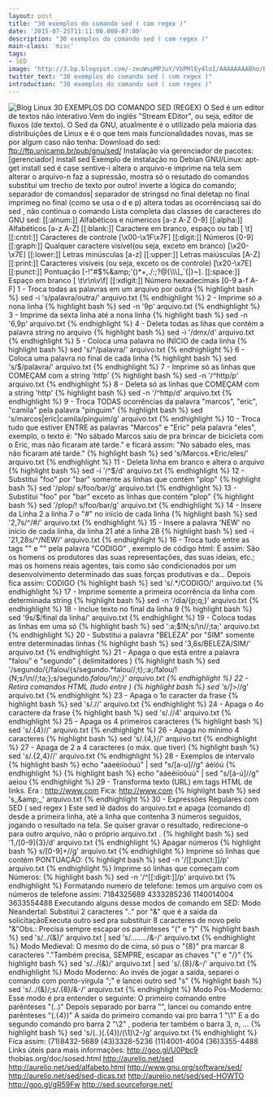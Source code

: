 ```yaml
---
layout: post
title: "30 exemplos do comando sed ( com regex )"
date: '2015-07-25T11:11:00.000-07:00'
description: "30 exemplos do comando sed ( com regex )"
main-class: 'misc'
tags:
- SED
image: "http://3.bp.blogspot.com/-zeuWvpMP3uY/VbPMlEy4loI/AAAAAAAABho/BCGNreo0ceA/s72-c/sed-regex.jpg"
twitter_text: "30 exemplos do comando sed ( com regex )"
introduction: "30 exemplos do comando sed ( com regex )"
---
```

![Blog Linux](http://3.bp.blogspot.com/-zeuWvpMP3uY/VbPMlEy4loI/AAAAAAAABho/BCGNreo0ceA/s1600/sed-regex.jpg "Blog Linux")
30 EXEMPLOS DO COMANDO SED (REGEX)
O Sed é um editor de textos não interativo.Vem do inglês "Stream EDitor", ou seja, editor de fluxos (de texto). O Sed da GNU, atualmente é o utilizado pela maioria das distribuições de Linux e é o que tem mais funcionalidades novas, mas se por algum caso não tenha:
Download do sed: ftp://ftp.unicamp.br/pub/gnu/sed/
Instalação via gerenciador de pacotes: [gerenciador] install sed
Exemplo de instalação no Debian GNU/Linux: apt-get install sed
é case sentive-i altera o arquivo-e imprime na tela sem alterar o arquivo-n faz a supressão, mostra só o resutado do comandos substitui um trecho de texto por outro! inverte a lógica do comando; separador de comandos| separador de stringsd no final deletap no final imprimeg no final (como se usa o d e p) altera todas as ocorrênciasq sai do sed , não continua o comando
Lista completa das classes de caracteres do GNU sed:
[[:alnum:]] Alfabéticos e númericos [a-z A-Z 0-9]
[[:alpha:]] Alfabéticos [a-z A-Z]
[[:blank:]] Caractere em branco, espaço ou tab [ \t]
[[:cntrl:]] Caracteres de controle [\x00-\x1F\x7F]
[[:digit:]] Números [0-9]
[[:graph:]] Qualquer caractere visível(ou seja, exceto em branco) [\x20-\x7E]
[[:lower:]] Letras minúsculas [a-z]
[[:upper:]] Letras maiúsculas [A-Z]
[[:print:]] Caracteres visíveis (ou seja, exceto os de controle) [\x20-\x7E]
[[:punct:]] Pontuação [-!"#$%&amp;'()*+,./:;?@[\\\]_`{|}~].
[[:space:]] Espaço em branco [ \t\r\n\v\f]
[[:xdigit:]] Número hexadecimais [0-9 a-f A-F]
1 - Troca todas as palavras em um arquivo por outra
{% highlight bash %}
sed -i 's/palavra/outra/' arquivo.txt
{% endhighlight %}
2 - Imprime só a nona linha
{% highlight bash %}
sed -n '9p' arquivo.txt
{% endhighlight %}
3 - Imprime da sexta linha até a nona linha
{% highlight bash %}
sed -n '6,9p' arquivo.txt
{% endhighlight %}
4 - Deleta todas as lihas que contém a palavra string no arquivo
{% highlight bash %}
sed -i '/dmx/d' arquivo.txt
{% endhighlight %}
5 - Coloca uma palavra no INÍCIO de cada linha
{% highlight bash %}
sed 's/^/palavra/' arquivo.txt
{% endhighlight %}
6 - Coloca uma palavra no final de cada linha
{% highlight bash %}
sed 's/$/palavra/' arquivo.txt
{% endhighlight %}
7 - Imprime só as linhas que COMEÇAM com a string 'http'
{% highlight bash %}
sed -n '/^http/p' arquivo.txt
{% endhighlight %}
8 - Deleta só as linhas que COMEÇAM com a string 'http'
{% highlight bash %}
sed -n '/^http/d' arquivo.txt
{% endhighlight %}
9 - Troca TODAS ocorrências da palavra "marcos", "eric", "camila" pela palavra "pinguim"
{% highlight bash %}
sed 's/marcos\|eric\|camila/pinguim/g' arquivo.txt
{% endhighlight %}
10 - Troca tudo que estiver ENTRE as palavras "Marcos" e "Eric" pela palavra "eles", exemplo, o texto é:
"No sábado Marcos saiu de pra brincar de bicicleta com o Eric, mas não ficaram até tarde."
e ficará assim:
"No sábado eles, mas não ficaram até tarde."
{% highlight bash %}
sed 's/Marcos.*Eric/eles/' arquivo.txt
{% endhighlight %}
11 - Deleta linha em branco e altera o arquivo
{% highlight bash %}
sed -i '/^$/d' arquivo.txt
{% endhighlight %}
12 - Substitui "foo" por "bar" somente as linhas que contém "plop"
{% highlight bash %}
sed '/plop/ s/foo/bar/g' arquivo.txt
{% endhighlight %}
13 - Substitui "foo" por "bar" exceto as linhas que contém "plop"
{% highlight bash %}
sed '/plop/! s/foo/bar/g' arquivo.txt
{% endhighlight %}
14 - Insere da Linha 2 a linha 7 o "#" no início de cada linha
{% highlight bash %}
sed '2,7s/^/#/' arquivo.txt
{% endhighlight %}
15 - Insere a palavra 'NEW' no início de cada linha, da linha 21 até a linha 28
{% highlight bash %}
sed -i '21,28s/^/NEW/' arquivo.txt
{% endhighlight %}
16 - Troca tudo entre as tags "" e "" pela palavra "CODIGO" , exemplo de código html:
É assim:
  São os homens os produtores das suas representações, das suas ideias, etc.; mas os homens reais agentes, tais como são condicionados por um desenvolvimento determinado das suas forças produtivas e da...
Depois fica assim:
  CODIGO
{% highlight bash %}
sed 's/.*/CODIGO/' arquivo.txt
{% endhighlight %}
17 - Imprime somente a primeira ocorrência da linha com determinada string
{% highlight bash %}
sed -n '/dia/{p;q;}' arquivo.txt
{% endhighlight %}
18 - Inclue texto no final da linha 9
{% highlight bash %}
sed '9s/$/final da linha/' arquivo.txt
{% endhighlight %}
19 - Coloca todas as linhas em uma só
{% highlight bash %}
sed ':a;$!N;s/\n//;ta;' arquivo.txt
{% endhighlight %}
20 - Substitui a palavra "BELEZA" por "SIM" somente entre determinadas linhas
{% highlight bash %}
sed '3,6s/BELEZA/SIM/' arquivo.txt
{% endhighlight %}
21 - Apaga o que está entre a palavra "falou" e "segundo" ( delimitadores )
{% highlight bash %}
sed '/segundo/{/falou/{s/segundo.*falou//;t};:a;/falou/!{N;s/\n//;ta;};s/segundo.*falou/\n/;}' arquivo.txt
{% endhighlight %}
22 - Retira comandos HTML (tudo entre )
{% highlight bash %}
sed 's/]*>//g' arquivo.txt
{% endhighlight %}
23 - Apaga o 1o caracter da frase
{% highlight bash %}
sed 's/.//' arquivo.txt
{% endhighlight %}
24 - Apaga o 4o caractere da frase
{% highlight bash %}
sed 's/.//4' arquivo.txt
{% endhighlight %}
25 - Apaga os 4 primeiros caracteres
{% highlight bash %}
sed 's/.\{4\}//' arquivo.txt
{% endhighlight %} 
26 - Apaga no mínimo 4 caracteres
{% highlight bash %}
sed 's/.\{4,\}//' arquivo.txt
{% endhighlight %}
27 - Apaga de 2 a 4 caracteres (o máx. que tiver)
{% highlight bash %}
sed 's/.\{2,4\}//' arquivo.txt
{% endhighlight %}
28 - Exemplos de intervalo
{% highlight bash %}
echo "aáeéiíoóuú" | sed "s/[a-u]//g"
áéíóú
{% endhighlight %}
{% highlight bash %}
echo "aáeéiíoóuú" | sed "s/[á-ú]//g"
aeiou
{% endhighlight %}
29 - Transforma texto (URL) em tags HTML de links.
Era : http://www.com
Fica: http://www.com
{% highlight bash %}
sed 's_\&amp;_' arquivo.txt
{% endhighlight %}
30 - Expressões Regulares com SED ( sed regex )
Este sed lê dados do arquivo.txt e apaga (comando d) desde a primeira linha, até a linha que contenha 3 números seguidos, jogando o resultado na tela. Se quiser gravar o resultado, redirecione-o para outro arquivo, não o próprio arquivo.txt .
{% highlight bash %}
sed '1,/[0-9]\{3\}/d' arquivo.txt
{% endhighlight %}
Apagar números
{% highlight bash %}
s/[0-9]\+//g' arquivo.txt
{% endhighlight %}
Imprime só linhas que contém PONTUAÇÃO:
{% highlight bash %}
sed -n '/[[:punct:]]/p' arquivo.txt
{% endhighlight %}
Imprime só linhas que começam com Números:
{% highlight bash %}
sed -n '/^[[:digit:]]/p' arquivo.txt
{% endhighlight %}
Formatando numero de telefone:
temos um arquivo com os números de telefone assim:
7184325689
4333285236
1140014004
3633554488
Executando alguns desse modos de comando em SED:
Modo Neandertal:
Substitui 2 caracteres ".." por "&amp;" que é a saída da solicitaçãoExecuta outro sed pra substituir 8 caracteres de novo pelo "&amp;"Obs.: Precisa sempre escapar os parênteses "\(" e "\)"
{% highlight bash %}
sed 's/../\(&amp;\)/' arquivo.txt | sed 's/......../&amp;-/' arquivo.txt
{% endhighlight %}
Modo Medieval:
O mesmo do de cima, só pus o "{8}" pra marcar 8 caracteres "."Também precisa, SEMPRE, escapar as chaves "\{" e "/}" 
{% highlight bash %}
sed 's/../\(&amp;\)/' arquivo.txt | sed 's/.\{8\}/&amp;-/' arquivo.txt
{% endhighlight %}
Modo Moderno:
Ao invés de jogar a saída, separei o comando com ponto-vírgula ";" e lancei outro sed "s"
{% highlight bash %}
sed 's/../\(&amp;\)/;s/.\{8\}/&amp;-/' arquivo.txt
{% endhighlight %}
Modo Pós-Moderno:
Esse modo é pra entender o seguinte:
 O primeiro comando entre parênteses "\(..\)" Depois separado por barra "\", lancei ou comando entre parênteses "\(.\{4\}\)" A saída do primeiro comando vai pro barra 1 "\1" E a do segundo comando pro barra 2 "\2" , poderia ter também o barra 3, n, ...
{% highlight bash %}
sed 's/\(..\)\(.\{4\}\)/(\1)\2-/g' arquivo.txt
{% endhighlight %}
Fica assim:
(71)8432-5689
(43)3328-5236
(11)4001-4004
(36)3355-4488
Links úteis para mais informações:
http://goo.gl/U0Pbc9
thobias.org/doc/sosed.html
http://aurelio.net/sed
http://aurelio.net/sed/alfabeto.html
http://www.gnu.org/software/sed/
http://aurelio.net/sed/sed-dicas.txt
http://aurelio.net/sed/sed-HOWTO
http://goo.gl/gR59Fw
http://sed.sourceforge.net/
